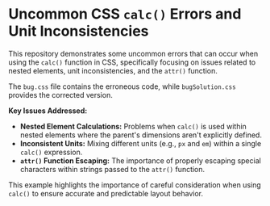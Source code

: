 # Uncommon CSS `calc()` Errors and Unit Inconsistencies

This repository demonstrates some uncommon errors that can occur when using the `calc()` function in CSS, specifically focusing on issues related to nested elements, unit inconsistencies, and the `attr()` function.

The `bug.css` file contains the erroneous code, while `bugSolution.css` provides the corrected version.

**Key Issues Addressed:**

* **Nested Element Calculations:** Problems when `calc()` is used within nested elements where the parent's dimensions aren't explicitly defined.
* **Inconsistent Units:** Mixing different units (e.g., `px` and `em`) within a single `calc()` expression.
* **`attr()` Function Escaping:**  The importance of properly escaping special characters within strings passed to the `attr()` function.

This example highlights the importance of careful consideration when using `calc()` to ensure accurate and predictable layout behavior.